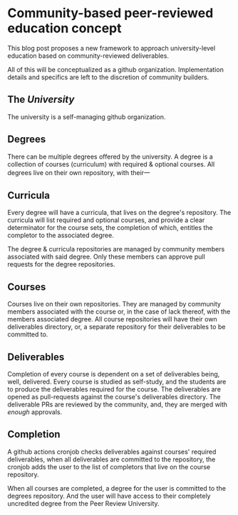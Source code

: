 # Community-based peer-reviewed education concept 

This blog post proposes a new framework to approach university-level education
based on community-reviewed deliverables.

All of this will be conceptualized as a github organization. Implementation details and
specifics are left to the discretion of community builders.

## The _University_

The university is a self-managing github organization.

## Degrees

There can be multiple degrees offered by the university. A degree is a collection of courses
(curriculum) with required & optional courses. All degrees live on their own repository, with
their一

## Curricula

Every degree will have a curricula, that lives on the degree's repository. The curricula will list
required and optional courses, and provide a clear determinator for the course sets, the completion
of which, entitles the completor to the associated degree.

The degree & curricula repositories are managed by community members associated with said degree.
Only these members can approve pull requests for the degree repositories.

## Courses

Courses live on their own repositories. They are managed by community members associated with the course
or, in the case of lack thereof, with the members associated degree. All course repositories will have their own
deliverables directory, or, a separate repository for their deliverables to be committed to.

## Deliverables

Completion of every course is dependent on a set of deliverables being, well, delivered. Every course is
studied as self-study, and the students are to produce the deliverables required for the course. The deliverables
are opened as pull-requests against the course's deliverables directory. The deliverable PRs are reviewed by the
community, and, they are merged with _enough_ approvals.

## Completion

A github actions cronjob checks deliverables against courses' required deliverables, when all deliverables are
committed to the repository, the cronjob adds the user to the list of completors that live on the course
repository.

When all courses are completed, a degree for the user is committed to the degrees repository. And the user
will have access to their completely uncredited degree from the Peer Review University.
